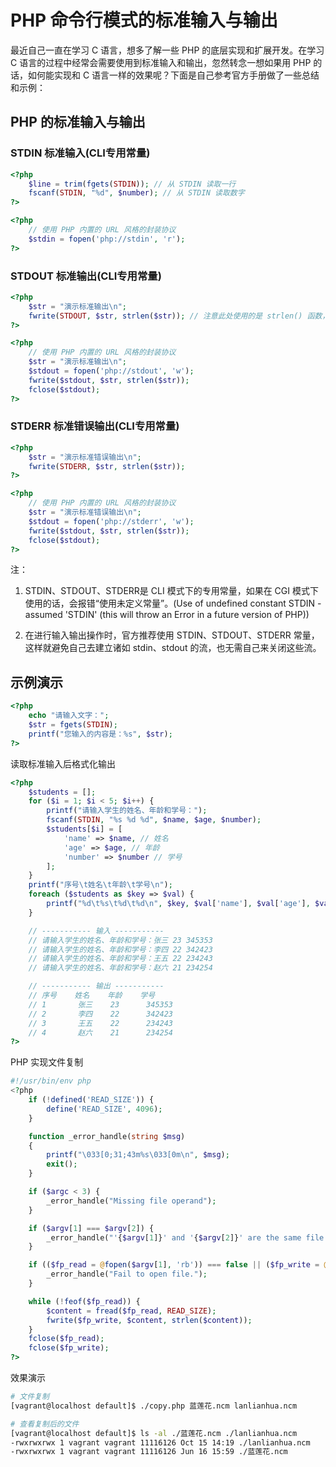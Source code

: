 # PHP 命令行模式的标准输入与输出

最近自己一直在学习 C 语言，想多了解一些 PHP 的底层实现和扩展开发。在学习 C 语言的过程中经常会需要使用到标准输入和输出，忽然转念一想如果用 PHP 的话，如何能实现和 C 语言一样的效果呢？下面是自己参考官方手册做了一些总结和示例：

## PHP 的标准输入与输出

### STDIN 标准输入(CLI专用常量)

```php
<?php
    $line = trim(fgets(STDIN)); // 从 STDIN 读取一行
    fscanf(STDIN, "%d", $number); // 从 STDIN 读取数字
?>
```

```php
<?php
    // 使用 PHP 内置的 URL 风格的封装协议
    $stdin = fopen('php://stdin', 'r');
?>
```

### STDOUT 标准输出(CLI专用常量)

```php
<?php
    $str = "演示标准输出\n";
    fwrite(STDOUT, $str, strlen($str)); // 注意此处使用的是 strlen() 函数，而不是 mb_strlen() 函数。关于它俩的区别，我们后面文章会说。
?>
```

```php
<?php
    // 使用 PHP 内置的 URL 风格的封装协议
    $str = "演示标准输出\n";
    $stdout = fopen('php://stdout', 'w');
    fwrite($stdout, $str, strlen($str));
    fclose($stdout);
?>
```

### STDERR 标准错误输出(CLI专用常量)

```php
<?php
    $str = "演示标准错误输出\n";
    fwrite(STDERR, $str, strlen($str));
?>
```

```php
<?php
    // 使用 PHP 内置的 URL 风格的封装协议
    $str = "演示标准错误输出\n";
    $stdout = fopen('php://stderr', 'w');
    fwrite($stdout, $str, strlen($str));
    fclose($stdout);
?>
```

注：
1. STDIN、STDOUT、STDERR是 CLI 模式下的专用常量，如果在 CGI 模式下使用的话，会报错“使用未定义常量”。(Use of undefined constant STDIN - assumed 'STDIN' (this will throw an Error in a future version of PHP))

2. 在进行输入输出操作时，官方推荐使用 STDIN、STDOUT、STDERR 常量，这样就避免自己去建立诸如 stdin、stdout 的流，也无需自己来关闭这些流。

## 示例演示

```php
<?php
    echo "请输入文字：";
    $str = fgets(STDIN);
    printf("您输入的内容是：%s", $str);
?>
```

读取标准输入后格式化输出

```php
<?php
    $students = [];
    for ($i = 1; $i < 5; $i++) {
        printf("请输入学生的姓名、年龄和学号：");
        fscanf(STDIN, "%s %d %d", $name, $age, $number);
        $students[$i] = [
            'name' => $name, // 姓名
            'age' => $age, // 年龄
            'number' => $number // 学号
        ];
    }
    printf("序号\t姓名\t年龄\t学号\n");
    foreach ($students as $key => $val) {
        printf("%d\t%s\t%d\t%d\n", $key, $val['name'], $val['age'], $val['number']);
    }

    // ----------- 输入 -----------
    // 请输入学生的姓名、年龄和学号：张三 23 345353
    // 请输入学生的姓名、年龄和学号：李四 22 342423
    // 请输入学生的姓名、年龄和学号：王五 22 234243
    // 请输入学生的姓名、年龄和学号：赵六 21 234254

    // ----------- 输出 -----------
    // 序号    姓名    年龄    学号
    // 1       张三    23      345353
    // 2       李四    22      342423
    // 3       王五    22      234243
    // 4       赵六    21      234254
?>
```

PHP 实现文件复制

```php
#!/usr/bin/env php
<?php
    if (!defined('READ_SIZE')) {
        define('READ_SIZE', 4096);
    }

    function _error_handle(string $msg)
    {
        printf("\033[0;31;43m%s\033[0m\n", $msg);
        exit();
    }

    if ($argc < 3) {
        _error_handle("Missing file operand");
    }

    if ($argv[1] === $argv[2]) {
        _error_handle("'{$argv[1]}' and '{$argv[2]}' are the same file.");
    }

    if (($fp_read = @fopen($argv[1], 'rb')) === false || ($fp_write = @fopen($argv[2], 'wb')) == false) {
        _error_handle("Fail to open file.");
    }

    while (!feof($fp_read)) {
        $content = fread($fp_read, READ_SIZE);
        fwrite($fp_write, $content, strlen($content));
    }
    fclose($fp_read);
    fclose($fp_write);
?>
```

效果演示

```bash
# 文件复制
[vagrant@localhost default]$ ./copy.php 蓝莲花.ncm lanlianhua.ncm

# 查看复制后的文件
[vagrant@localhost default]$ ls -al ./蓝莲花.ncm ./lanlianhua.ncm
-rwxrwxrwx 1 vagrant vagrant 11116126 Oct 15 14:19 ./lanlianhua.ncm
-rwxrwxrwx 1 vagrant vagrant 11116126 Jun 16 15:59 ./蓝莲花.ncm
```
